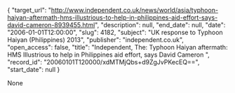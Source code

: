 {
  "target_url": "http://www.independent.co.uk/news/world/asia/typhoon-haiyan-aftermath-hms-illustrious-to-help-in-philippines-aid-effort-says-david-cameron-8939455.html", 
  "description": null, 
  "end_date": null, 
  "date": "2006-01-01T12:00:00", 
  "slug": 4182, 
  "subject": "UK response to Typhoon Haiyan (Philippines) 2013", 
  "publisher": "independent.co.uk", 
  "open_access": false, 
  "title": "Independent, The: Typhoon Haiyan aftermath: HMS Illustrious to help in Philippines aid effort, says David Cameron ", 
  "record_id": "20060101T120000/xdMTMjQbs+d9ZgJvPKecEQ==", 
  "start_date": null
}

None
